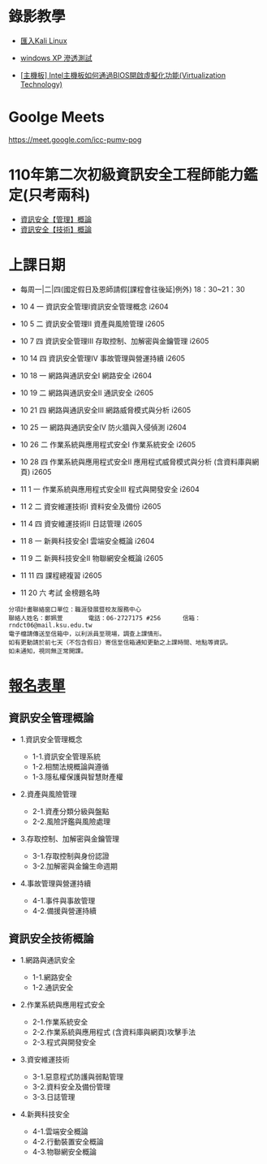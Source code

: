 # 錄影教學

- [匯入Kali Linux](https://youtu.be/SX6jP4QIoF0)

- [windows XP 滲透測試](https://youtu.be/HOnuZAnZkx8)

- [[主機板] Intel主機板如何通過BIOS開啟虛擬化功能(Virtualization Technology)](https://www.asus.com/tw/support/FAQ/1043786/)

# Goolge Meets

https://meet.google.com/icc-pumv-pog

# 110年第二次初級資訊安全工程師能力鑑定(只考兩科)
- [資訊安全【管理】概論](#資訊安全管理概論 )
- [資訊安全【技術】概論](#資訊安全技術概論)

# 上課日期
- 每周一|二|四(國定假日及恩師請假[課程會往後延]例外) 18：30~21：30
- 10	4	一	資訊安全管理I資訊安全管理概念	i2604
- 10	5	二	資訊安全管理II 資產與風險管理	i2605
- 10	7	四	資訊安全管理III 存取控制、加解密與金鑰管理	i2605
- 10	14	四	資訊安全管理IV 事故管理與營運持續	i2605
- 10	18	一	網路與通訊安全I 網路安全	i2604
- 10	19	二	網路與通訊安全II 通訊安全	i2605
- 10	21	四	網路與通訊安全III 網路威脅模式與分析	i2605
- 10	25	一	網路與通訊安全IV 防火牆與入侵偵測	i2604
- 10	26	二	作業系統與應用程式安全I 作業系統安全	i2605
- 10	28	四	作業系統與應用程式安全II 應用程式威脅模式與分析 (含資料庫與網頁)	i2605
- 11	1	一	作業系統與應用程式安全III 程式與開發安全	i2604
- 11	2	二	資安維運技術I 資料安全及備份	i2605
- 11	4	四	資安維運技術II 日誌管理	i2605
- 11	8	一	新興科技安全I 雲端安全概論	i2604
- 11	9	二	新興科技安全II 物聯網安全概論	i2605
- 11	11	 四	課程總複習	i2605

- 11  20  六  考試 金榜題名時

```
分項計畫聯絡窗口單位：職涯發展暨校友服務中心
聯絡人姓名：鄭姵萱       電話：06-2727175 #256      信箱：rndct06@mail.ksu.edu.tw        
電子檔請傳送至信箱中，以利派員至現場，調查上課情形。
如有更動請於前七天（不包含假日）寄信至信箱通知更動之上課時間、地點等資訊。
如未通知，視同無正常開課。
```
# [報名表單](https://reurl.cc/xEQLGZ)

## 資訊安全管理概論

- 1.資訊安全管理概念
  - 1-1.資訊安全管理系統
  - 1-2.相關法規概論與遵循
  - 1-3.隱私權保護與智慧財產權

- 2.資產與風險管理
  - 2-1.資產分類分級與盤點
  - 2-2.風險評鑑與風險處理

- 3.存取控制、加解密與金鑰管理
  - 3-1.存取控制與身份認證
  - 3-2.加解密與金鑰生命週期

- 4.事故管理與營運持續
  - 4-1.事件與事故管理
  - 4-2.備援與營運持續


## 資訊安全技術概論
- 1.網路與通訊安全
  - 1-1.網路安全
  - 1-2.通訊安全

- 2.作業系統與應用程式安全
  - 2-1.作業系統安全
  - 2-2.作業系統與應用程式 (含資料庫與網頁)攻擊手法
  - 2-3.程式與開發安全


- 3.資安維運技術
  - 3-1.惡意程式防護與弱點管理
  - 3-2.資料安全及備份管理
  - 3-3.日誌管理

- 4.新興科技安全
  - 4-1.雲端安全概論
  - 4-2.行動裝置安全概論
  - 4-3.物聯網安全概論




